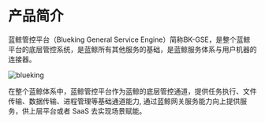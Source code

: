 # 产品简介

蓝鲸管控平台（Blueking General Service Engine）简称BK-GSE，是整个蓝鲸平台的底层管控系统，是蓝鲸所有其他服务的基础，是蓝鲸服务体系与用户机器的连接器。

![blueking](./assets/blueking.png)

在整个蓝鲸体系中，蓝鲸管控平台作为蓝鲸的底层管控通道，提供任务执行、文件传输、数据传输、进程管理等基础通道能力, 通过蓝鲸网关服务能力向上提供服务，供上层平台或者 SaaS 去实现场景赋能。

